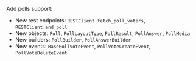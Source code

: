 Add polls support:
  - New rest endpoints: `RESTClient.fetch_poll_voters`, `RESTClient.end_poll`
  - New objects: `Poll`, `PollLayoutType`, `PollResult`, `PollAnswer`, `PollMedia`
  - New builders: `PollBuilder`, `PollAnswerBuilder`
  - New events: `BasePollVoteEvent`, `PollVoteCreateEvent`, `PollVoteDeleteEvent`
